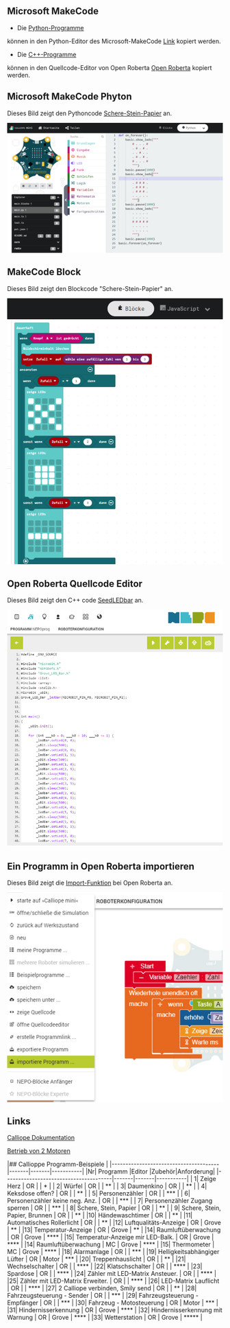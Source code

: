 

## Microsoft MakeCode

- Die [Python-Programme](https://github.com/frankyhub/Calliope-MakeCode/tree/master/Python)

können in den Python-Editor des Microsoft-MakeCode [Link](https://makecode.calliope.cc/#editor) kopiert werden.

- Die [C++-Programme](https://github.com/frankyhub/Calliope-MakeCode/tree/master/Cpp)

können in den Quellcode-Editor von Open Roberta [Open Roberta](https://lab.open-roberta.org/) kopiert werden.

## Microsoft MakeCode Phyton

Dieses Bild zeigt den Pythoncode [Schere-Stein-Papier](https://github.com/frankyhub/Calliope-MakeCode/tree/master/Python/B5-Schere-Stein-Papier) an.

![image](https://github.com/frankyhub/png/blob/master/Python.png)

## MakeCode Block

Dieses Bild zeigt den Blockcode "Schere-Stein-Papier" an.

![image](https://github.com/frankyhub/png/blob/master/Schere_Stein_Papier.png)

## Open Roberta Quellcode Editor

Dieses Bild zeigt den C++ code [SeedLEDbar](https://github.com/frankyhub/Calliope-MakeCode/tree/master/Cpp/B13-SeedLEDbar) an.

![image](https://github.com/frankyhub/png/blob/master/NEPO_cpp.png)

## Ein Programm in Open Roberta importieren

Dieses Bild zeigt die [Import-Funktion](https://github.com/frankyhub/Calliope-MakeCode/tree/master/xml) bei Open Roberta an.

![image](https://github.com/frankyhub/png/blob/master/roberta_import.png)

## Links

[Calliope Dokumentation](https://calliope-mini.github.io/v10/)

[Betrieb von 2 Motoren](https://calliopeminigsho.wordpress.com/technik/dualmotorbug/)

|## Callioppe Programm-Beispiele                                             |
|---------------------------------------|-------|-------|-----------|
|Nr| Programm                           |Editor |Zubehör|Anforderung|
|---------------------------------------|-------|-------|-----------|
| 1| Zeige Herz				| OR    |       | *         |
| 2| Würfel				| OR    |       | **        |
| 3| Daumenkino				| OR    |       | **        |
| 4| Keksdose offen?			| OR    |       | **        |
| 5| Personenzähler			| OR    |       | ***       |
| 6| Personenzähler keine neg. Anz. 	| OR    |       | ***       |
| 7| Personenzähler Zugang sperren	| OR    |       | ***       |
| 8| Schere, Stein, Papier		| OR    |       | **        |
| 9| Schere, Stein, Papier, Brunnen	| OR    |       | **        |
|10| Händewaschtimer			| OR    |       | **        |
|11| Automatisches Rollerlicht		| OR    |       | **        |
|12| Luftqualitäts-Anzeige		| OR    | Grove	| **        |
|13| Temperatur-Anzeige			| OR    | Grove	| **        |
|14| Raumluftüberwachung		| OR    | Grove	| ****      |
|15| Temperatur-Anzeige mir LED-Balk.	| OR    | Grove	| ****      |
|14| Raumluftüberwachung		| MC    | Grove	| ****      |
|15| Thermometer			| MC    | Grove	| ****      |
|18| Alarmanlage			| OR    |       | ***       |
|19| Helligkeitsabhängiger Lüfter 	| OR    | Motor	| ***       |
|20| Treppenhauslicht			| OR    |       | **        |
|21| Wechselschalter			| OR    |       | ****      |
|22| Klatschschalter			| OR    |       | ****      |
|23| Spardose				| OR    |       | ****      |
|24| Zähler mit LED-Matrix Ansteuer.	| OR    |       | ****      |
|25| Zähler mit LED-Matrix Erweiter.	| OR    |       | ****      |
|26| LED-Matrix Lauflicht		| OR    |       | ****      |
|27| 2 Calliope verbinden, Smily send	| OR    |       | **        |
|28| Fahrzeugsteuerung - Sender		| OR    |       | ***       |
|29| Fahrzeugsteuerung - Empfänger	| OR    |       | ***       |
|30| Fahrzeug - Motosteuerung		| OR    | Motor	| ***       |
|31| Hindernisserkennung 		| OR    | Grove	| ****      |
|32| Hindernisserkennung mit Warnung	| OR    | Grove	| ****      |
|33| Wetterstation			| OR    | Grove	| *****     |


